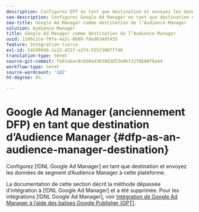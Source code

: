 ```yaml
---
description: Configurez DFP en tant que destination et envoyez les données de segment d’Audience Manager à cette plateforme.
seo-description: Configurez Google Ad Manager en tant que destination et envoyez les données de segment d’Audience Manager à cette plateforme.
seo-title: Google Ad Manager comme destination de l’Audience Manager
solution: Audience Manager
title: Google Ad Manager comme destination de l’Audience Manager
uuid: 12d6c2ce-f0fa-4a2c-8b88-fdad634df435
feature: Intégration tierce
exl-id: 54599948-1a32-421f-a37d-555f3807f746
translation-type: tm+mt
source-git-commit: fe01ebac8c0d0ad3630d3853e0bf32f0b00f6a44
workflow-type: tm+mt
source-wordcount: '102'
ht-degree: 0%

---
```


# Google Ad Manager (anciennement DFP) en tant que destination d’Audience Manager {#dfp-as-an-audience-manager-destination}

Configurez [!DNL Google Ad Manager] en tant que destination et envoyez les données de segment d’Audience Manager à cette plateforme.

La documentation de cette section décrit la méthode dépassée d&#39;intégration à [!DNL Google Ad Manager] et a été supprimée. Pour les intégrations [!DNL Google Ad Manager], voir [Intégration de Google Ad Manager à l’aide des balises Google Publisher (GPT)](../integration/gpt-aam-destination/gpt-aam-requirements.md).
